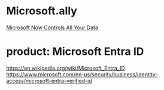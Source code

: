 # Microsoft.ally
[Microsoft Now Controls All Your Data](https://youtu.be/1bxz2KpbNn4)

# product: Microsoft Entra ID
https://en.wikipedia.org/wiki/Microsoft_Entra_ID
https://www.microsoft.com/en-us/security/business/identity-access/microsoft-entra-verified-id
